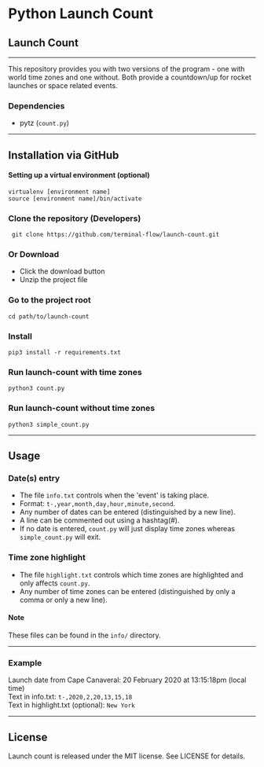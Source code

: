 # Python Launch Count
## Launch Count
---
This repository provides you with two versions of the program - one with world time zones and one without. Both provide a countdown/up for rocket launches or space related events.

### Dependencies
* pytz (`count.py`)

---
## Installation via GitHub
#### Setting up a virtual environment (optional)
```
virtualenv [environment name]
source [environment name]/bin/activate
```

### Clone the repository (Developers)
```
 git clone https://github.com/terminal-flow/launch-count.git
```

### Or Download
* Click the download button
* Unzip the project file

### Go to the project root
```
cd path/to/launch-count
```

### Install
```
pip3 install -r requirements.txt
```

### Run launch-count with time zones
```
python3 count.py
```

### Run launch-count without time zones
```
python3 simple_count.py
```

---
## Usage
### Date(s) entry
* The file `info.txt` controls when the 'event' is taking place.
* Format: `t-,year,month,day,hour,minute,second`.
* Any number of dates can be entered (distinguished by a new line).
* A line can be commented out using a hashtag(#).
* If no date is entered, `count.py` will just display time zones whereas `simple_count.py` will exit.

### Time zone highlight
* The file `highlight.txt` controls which time zones are highlighted and only affects `count.py`.
* Any number of time zones can be entered (distinguished by only a comma or only a new line).

#### Note
These files can be found in the `info/` directory.

---
### Example
Launch date from Cape Canaveral: 20 February 2020 at 13:15:18pm (local time)
<br/>
Text in info.txt: `t-,2020,2,20,13,15,18`
<br/>
Text in highlight.txt (optional): `New York`

---
## License
Launch count is released under the MIT license. See LICENSE for details.
